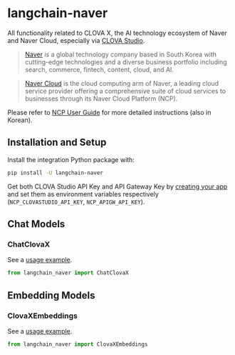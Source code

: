 # langchain-naver

All functionality related to CLOVA X, the AI technology ecosystem of Naver and Naver Cloud, especially via [CLOVA Studio](https://clovastudio.ncloud.com/).

> [Naver](https://navercorp.com/) is a global technology company based in South Korea with cutting-edge technologies and a diverse business portfolio including search, commerce, fintech, content, cloud, and AI.

> [Naver Cloud](https://www.navercloudcorp.com/lang/en/) is the cloud computing arm of Naver, a leading cloud service provider offering a comprehensive suite of cloud services to businesses through its Naver Cloud Platform (NCP).

Please refer to [NCP User Guide](https://guide.ncloud-docs.com/docs/clovastudio-overview) for more detailed instructions (also in Korean).

## Installation and Setup

Install the integration Python package with:

```bash
pip install -U langchain-naver
```

Get both CLOVA Studio API Key and API Gateway Key by [creating your app](https://guide.ncloud-docs.com/docs/en/clovastudio-playground01#create-test-app) and set them as environment variables respectively (`NCP_CLOVASTUDIO_API_KEY`, `NCP_APIGW_API_KEY`).

## Chat Models

### ChatClovaX

See a [usage example](/docs/integrations/chat/naver).

```python
from langchain_naver import ChatClovaX
```

## Embedding Models

### ClovaXEmbeddings

See a [usage example](/docs/integrations/text_embedding/naver).

```python
from langchain_naver import ClovaXEmbeddings
```
